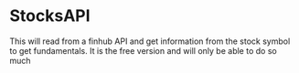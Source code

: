 # StocksAPI
This will read from a finhub API and get information from the stock symbol to get fundamentals. It is the free version and will only be able to do so much

